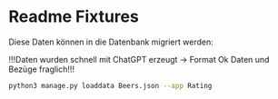 # Readme Fixtures

Diese Daten können in die Datenbank migriert werden:

!!!Daten wurden schnell mit ChatGPT erzeugt -> Format Ok Daten und Bezüge fraglich!!!

```bash
python3 manage.py loaddata Beers.json --app Rating
```